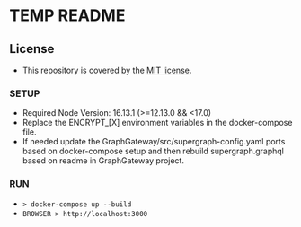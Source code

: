 # TEMP README

## License
- This repository is covered by the [MIT license](https://opensource.org/licenses/MIT).

### SETUP
- Required Node Version: 16.13.1 (>=12.13.0 && <17.0)
- Replace the ENCRYPT_[X] environment variables in the docker-compose file.
- If needed update the GraphGateway/src/supergraph-config.yaml ports based on docker-compose setup and then rebuild supergraph.graphql based on readme in GraphGateway project.

### RUN
- ``` > docker-compose up --build ```
- ``` BROWSER > http://localhost:3000 ```
